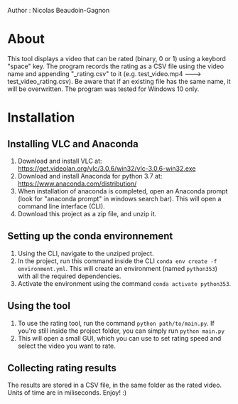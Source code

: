 Author : Nicolas Beaudoin-Gagnon

# About
This tool displays a video that can be rated (binary, 0 or 1) using a keybord "space" key. The program records the rating as a CSV file using the video name and appending "_rating.csv" to it (e.g. test_video.mp4 ---> test_video_rating.csv). Be aware that if an existing file has the same name, it will be overwritten. The program was tested for Windows 10 only.

# Installation
## Installing VLC and Anaconda
1. Download and install VLC at: https://get.videolan.org/vlc/3.0.6/win32/vlc-3.0.6-win32.exe
2. Download and install Anaconda for python 3.7 at: https://www.anaconda.com/distribution/
3. When installation of anaconda is completed, open an Anaconda prompt (look for "anaconda prompt" in windows search bar). This will open a command line interface (CLI). 
4. Download this project as a zip file, and unzip it.

## Setting up the conda environnement 
1. Using the CLI, navigate to the unziped project. 
2. In the project, run this command inside the CLI  ```conda env create -f environment.yml```. This will create an environment (named ```python353```) with all the required dependencies. 
3. Activate the environment using the command ```conda activate python353```. 

## Using the tool
1. To use the rating tool, run the command ```python path/to/main.py```. If you're still inside the project folder, you can simply run 
```python main.py```
2. This will open a small GUI, which you can use to set rating speed and select the video you want to rate.

## Collecting rating results
The results are stored in a CSV file, in the same folder as the rated video. Units of time are in miliseconds. Enjoy! :) 
